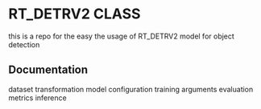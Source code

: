 # RT_DETRV2 CLASS

this is a repo for the easy the usage of RT_DETRV2 model for object detection

## Documentation

dataset transformation
model configuration
training arguments
evaluation metrics
inference
